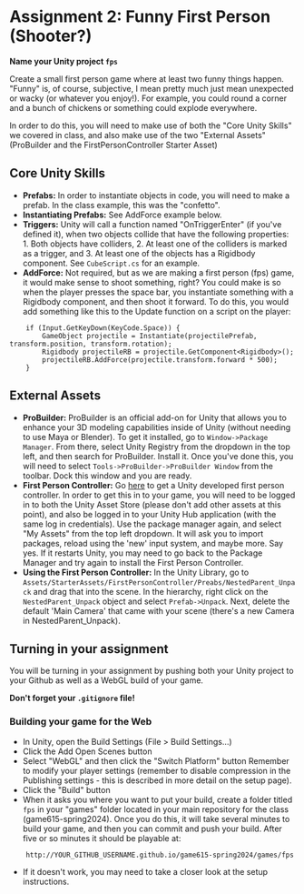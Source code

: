 # Assignment 2: Funny First Person (Shooter?)

**Name your Unity project `fps`**

Create a small first person game where at least two funny things happen. "Funny" is, of course, subjective, I mean pretty much just mean unexpected or wacky (or whatever you enjoy!). For example, you could round a corner and a bunch of chickens or something could explode everywhere.

In order to do this, you will need to make use of both the "Core Unity Skills" we covered in class, and also make use of the two "External Assets" (ProBuilder and the FirstPersonController Starter Asset)

## Core Unity Skills

- **Prefabs:** In order to instantiate objects in code, you will need to make a prefab. In the class example, this was the "confetto".
- **Instantiating Prefabs:** See AddForce example below.
- **Triggers:** Unity will call a function named "OnTriggerEnter" (if you've defined it), when two objects collide that have the following properties: 1. Both objects have colliders, 2. At least one of the colliders is marked as a trigger, and 3. At least one of the objects has a Rigidbody component. See `CubeScript.cs` for an example.
- **AddForce:** Not required, but as we are making a first person (fps) game, it would make sense to shoot something, right? You could make is so when the player presses the space bar, you instantiate something with a Rigidbody component, and then shoot it forward. To do this, you would add something like this to the Update function on a script on the player:

```
    if (Input.GetKeyDown(KeyCode.Space)) {
        GameObject projectile = Instantiate(projectilePrefab, transform.position, transform.rotation);
        Rigidbody projectileRB = projectile.GetComponent<Rigidbody>();
        projectileRB.AddForce(projectile.transform.forward * 500);
    }
```

## External Assets

- **ProBuilder:** ProBuilder is an official add-on for Unity that allows you to enhance your 3D modeling capabilities inside of Unity (without needing to use Maya or Blender). To get it installed, go to `Window->Package Manager`. From there, select Unity Registry from the dropdown in the top left, and then search for ProBuilder. Install it. Once you've done this, you will need to select `Tools->ProBuilder->ProBuilder Window` from the toolbar. Dock this window and you are ready.
- **First Person Controller:** Go [here](https://assetstore.unity.com/packages/essentials/starterassets-firstperson-updates-in-new-charactercontroller-pac-196525) to get a Unity developed first person controller. In order to get this in to your game, you will need to be logged in to both the Unity Asset Store (please don't add other assets at this point), and also be logged in to your Unity Hub application (with the same log in credentials). Use the package manager again, and select "My Assets" from the top left dropdown. It will ask you to import packages, reload using the 'new' input system, and maybe more. Say yes. If it restarts Unity, you may need to go back to the Package Manager and try again to install the First Person Controller.
- **Using the First Person Controller:** In the Unity Library, go to `Assets/StarterAssets/FirstPersonController/Preabs/NestedParent_Unpack` and drag that into the scene. In the hierarchy, right click on the `NestedParent_Unpack` object and select `Prefab->Unpack`. Next, delete the default 'Main Camera' that came with your scene (there's a new Camera in NestedParent_Unpack).

## Turning in your assignment
You will be turning in your assignment by pushing both your Unity project to your Github as well as a WebGL build of your game.

**Don't forget your `.gitignore` file!**

### Building your game for the Web
- In Unity, open the Build Settings (File > Build Settings...)
- Click the Add Open Scenes button
- Select "WebGL" and then click the "Switch Platform" button
Remember to modify your player settings (remember to disable compression in the Publishing settings - this is described in more detail on the setup page).
- Click the "Build" button
- When it asks you where you want to put your build, create a folder titled `fps` in your "games" folder located in your main repository for the class (game615-spring2024). Once you do this, it will take several minutes to build your game, and then you can commit and push your build. After five or so minutes it should be playable at: 

```
    http://YOUR_GITHUB_USERNAME.github.io/game615-spring2024/games/fps
```

- If it doesn't work, you may need to take a closer look at the setup instructions.
